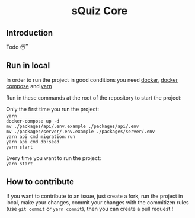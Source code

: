 # <div align="center"><p>sQuiz Core</p></div>

## Introduction

Todo 😴

## Run in local

In order to run the project in good conditions you need [docker](https://docs.docker.com/get-docker/), [docker compose](https://docs.docker.com/compose/install/) and [yarn](https://classic.yarnpkg.com/fr/)

Run in these commands at the root of the repository to start the project:

Only the first time you run the project:  
`yarn`   
`docker-compose up -d`  
`mv ./packages/api/.env.example ./packages/api/.env`  
`mv ./packages/server/.env.example ./packages/server/.env`  
`yarn api cmd migration:run`  
`yarn api cmd db:seed`  
`yarn start`

Every time you want to run the project:  
`yarn start`

## How to contribute

If you want to contribute to an issue, just create a fork, run the project in local, make your changes, commit your changes with the commitizen rules (use `git commit` or `yarn commit`), then you can create a pull request !
